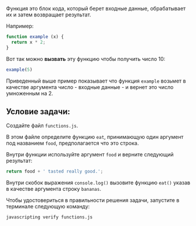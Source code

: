 Функция это блок кода, который берет входные данные, обрабатывает их и затем возвращает результат.

Например:

```js
function example (x) {
  return x * 2;
}
```

Вот так можно **вызвать** эту функцию чтобы получить число 10:

```js
example(5)
```

Приведенный выше пример показывает что функция `example` возьмет в качестве аргумента число - входные данные - и вернет это число умноженным на 2.

## Условие задачи:

Создайте файл `functions.js`.

В этом файле определите функцию `eat`, принимающую один аргумент под названием `food`, предполагается что это строка.

Внутри функции используйте аргумент `food` и верните следующий результат:

```js
return food + ' tasted really good.';
```

Внутри скобок выражения `console.log()` вызовите функцию `eat()` указав в качестве аргумента строку `bananas`.

Чтобы удостовериться в правильности решения задачи, запустите в терминале следующую команду:

```bash
javascripting verify functions.js
```